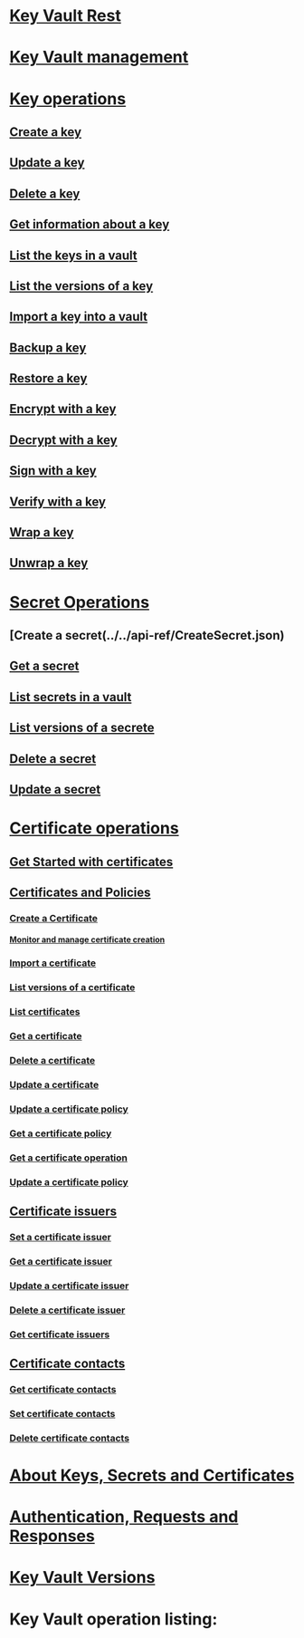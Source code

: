 # [Key Vault Rest](akv-top-toc-intro.md)
# [Key Vault management](../../api-ref/keyvault/Vaults.json)
# [Key operations](key-operations.md)
## [Create a key](../../api-ref/CreateKey.json)
## [Update a key](../../api-ref/UpdateKey.json)
## [Delete a key](../../api-ref/DeleteKey.json)
## [Get information about a key](../../api-ref/GetKey.json)
## [List the keys in a vault](../../api-ref/GetKeys.json)
## [List the versions of a key](../../api-ref/GetKeyVersions.json)
## [Import a key into a vault](../../api-ref/ImportKey.json)
## [Backup a key](../../api-ref/BackupKey.json)
## [Restore a key](../../api-ref/RestoreKey.json)
## [Encrypt with a key](../../api-ref/encrypt.json)
## [Decrypt with a key](../../api-ref/decrypt.json)
## [Sign with a key](../../api-ref/sign.json)
## [Verify with a key](../../api-ref/verify.json)
## [Wrap a key](../../api-ref/wrapKey.json)
## [Unwrap a key](../../api-ref/unwrapKey.json)
# [Secret Operations](secret-operations.md)
## [Create a secret(../../api-ref/CreateSecret.json)
## [Get a secret](../../api-ref/GetSecret.json)
## [List secrets in a vault](../../api-ref/GetSecrets.json)
## [List versions of a secrete](../../api-ref/GetSecretVersion.json)
## [Delete a secret](../../api-ref/DeleteSecret.json)
## [Update a secret](../../api-ref/UpdateSecret.json)
# [Certificate operations](certificate-operations.md)
## [Get Started with certificates](certificate-scenarios.md)
## [Certificates and Policies](certificates-and-policies.md)
### [Create a Certificate](create-a-certificate.md)
#### [Monitor and manage certificate creation](create-certificate-scenarios.md)
### [Import a certificate](../../api-ref/ImportCertifcate.md)
### [List versions of a certificate](../../api-ref/GetCertificateVersions.json)
### [List certificates](../../api-ref/GetCertificates.json)
### [Get a certificate](../../api-ref/GetCertificate.json)
### [Delete a certificate](../../api-ref/DeleteCertificate.json)
### [Update a certificate](../../api-ref/UpdateCertificate.json)
### [Update a certificate policy](../../api-ref/UpdateCertificatePolicy.json)
### [Get a certificate policy](../../api-ref/GetCertificatePolicy.json)
### [Get a certificate operation](../../api-ref/GetCertificateOperation.json)
### [Update a certificate policy](../../api-ref/UpdateCertificatePolicy.json) 
## [Certificate issuers](certificate-issuers.md)
### [Set a certificate issuer](../../api-ref/SetCertificateIssuer.json)
### [Get a certificate issuer](../../api-ref/GetCertificateIssuer.json)
### [Update a certificate issuer](../../api-ref/UpdateCertificateIssuer.json)
### [Delete a certificate issuer](../../api-ref/DeleteCertificateIssuer.json)
### [Get certificate issuers](../../api-ref/GetCertificateIssuers.json)
## [Certificate contacts](certificate-contacts.md)
### [Get certificate contacts](../../api-ref/GetCertificateContacts.json)
### [Set certificate contacts](../../api-ref/SetCertificateContacts.json)
### [Delete certificate contacts](../../api-ref/DeleteCertificateContacts.json)
# [About Keys, Secrets and Certificates](about-keys--secrets-and-certificates.md)
# [Authentication, Requests and Responses](authentication--requests-and-responses.md)
# [Key Vault Versions](key-vault-versions.md)
# Key Vault operation listing:
